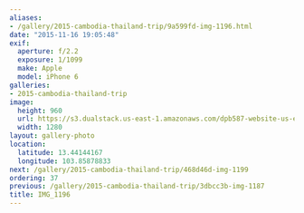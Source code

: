 ```yaml
---
aliases:
- /gallery/2015-cambodia-thailand-trip/9a599fd-img-1196.html
date: "2015-11-16 19:05:48"
exif:
  aperture: f/2.2
  exposure: 1/1099
  make: Apple
  model: iPhone 6
galleries:
- 2015-cambodia-thailand-trip
image:
  height: 960
  url: https://s3.dualstack.us-east-1.amazonaws.com/dpb587-website-us-east-1/asset/gallery/2015-cambodia-thailand-trip/9a599fd-img-1196~1280.jpg
  width: 1280
layout: gallery-photo
location:
  latitude: 13.44144167
  longitude: 103.85878833
next: /gallery/2015-cambodia-thailand-trip/468d46d-img-1199
ordering: 37
previous: /gallery/2015-cambodia-thailand-trip/3dbcc3b-img-1187
title: IMG_1196
---
```

